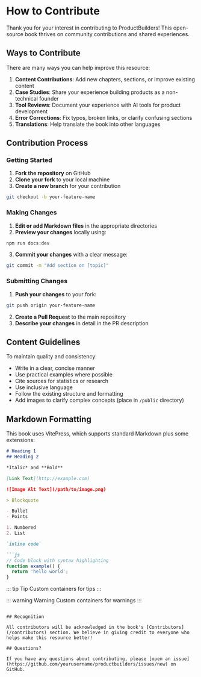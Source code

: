 # How to Contribute

Thank you for your interest in contributing to ProductBuilders! This open-source book thrives on community contributions and shared experiences.

## Ways to Contribute

There are many ways you can help improve this resource:

1. **Content Contributions**: Add new chapters, sections, or improve existing content
2. **Case Studies**: Share your experience building products as a non-technical founder
3. **Tool Reviews**: Document your experience with AI tools for product development
4. **Error Corrections**: Fix typos, broken links, or clarify confusing sections
5. **Translations**: Help translate the book into other languages

## Contribution Process

### Getting Started

1. **Fork the repository** on GitHub
2. **Clone your fork** to your local machine
3. **Create a new branch** for your contribution

```bash
git checkout -b your-feature-name
```

### Making Changes

1. **Edit or add Markdown files** in the appropriate directories
2. **Preview your changes** locally using:

```bash
npm run docs:dev
```

3. **Commit your changes** with a clear message:

```bash
git commit -m "Add section on [topic]"
```

### Submitting Changes

1. **Push your changes** to your fork:

```bash
git push origin your-feature-name
```

2. **Create a Pull Request** to the main repository
3. **Describe your changes** in detail in the PR description

## Content Guidelines

To maintain quality and consistency:

- Write in a clear, concise manner
- Use practical examples where possible
- Cite sources for statistics or research
- Use inclusive language
- Follow the existing structure and formatting
- Add images to clarify complex concepts (place in `/public` directory)

## Markdown Formatting

This book uses VitePress, which supports standard Markdown plus some extensions:

```md
# Heading 1
## Heading 2

*Italic* and **Bold**

[Link Text](http://example.com)

![Image Alt Text](/path/to/image.png)

> Blockquote

- Bullet
- Points

1. Numbered
2. List

`inline code`

```js
// Code block with syntax highlighting
function example() {
  return 'hello world';
}
```

::: tip Tip
Custom containers for tips
:::

::: warning Warning
Custom containers for warnings
:::
```

## Recognition

All contributors will be acknowledged in the book's [Contributors](/contributors) section. We believe in giving credit to everyone who helps make this resource better!

## Questions?

If you have any questions about contributing, please [open an issue](https://github.com/yourusername/productbuilders/issues/new) on GitHub. 